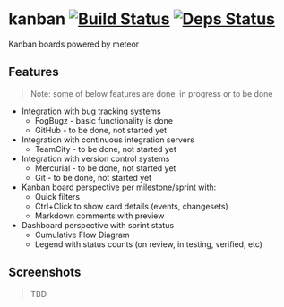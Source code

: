 # kanban [![Build Status][buildstatus]][buildstatusurl] [![Deps Status][depstatus]][depstatusurl]

Kanban boards powered by meteor

[buildstatus]: https://drone.io/github.com/sergeyt/kanban/status.png
[buildstatusurl]: https://drone.io/github.com/sergeyt/kanban/latest
[depstatus]: https://david-dm.org/sergeyt/kanban.png
[depstatusurl]: https://david-dm.org/sergeyt/kanban

## Features

> Note: some of below features are done, in progress or to be done

* Integration with bug tracking systems
	* FogBugz - basic functionality is done
	* GitHub - to be done, not started yet
* Integration with continuous integration servers
	* TeamCity - to be done, not started yet
* Integration with version control systems
	* Mercurial - to be done, not started yet
	* Git - to be done, not started yet
* Kanban board perspective per milestone/sprint with:
	* Quick filters
	* Ctrl+Click to show card details (events, changesets)
	* Markdown comments with preview
* Dashboard perspective with sprint status
	* Cumulative Flow Diagram
	* Legend with status counts (on review, in testing, verified, etc)

## Screenshots

> TBD
